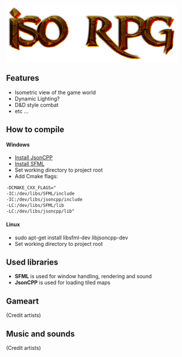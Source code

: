 ![Isometric RPG](assets/textures/title-text.png "Logo Title Text 1")


## Features
* Isometric view of the game world
* Dynamic Lighting?
* D&D style combat
* etc ...


## How to compile

#### Windows
* [Install JsonCPP](https://docs.google.com/presentation/d/1j8LEDLVJjfNGwIVoKG8jvTNS_pV6ClRKx-tVeHcrEdw/edit?rm=embedded#slide=id.g120670dfdc_0_47)
* [Install SFML](https://docs.google.com/presentation/d/1Xdg4UL_RvcjkVVTskfg-_Tsfl8aEl-pFQlUTEJNbBrU/edit?rm=embedded#slide=id.g120670dfdc_0_47)
* Set working directory to project root
* Add Cmake flags:
```
-DCMAKE_CXX_FLAGS="
-IC:/dev/libs/SFML/include 
-IC:/dev/libs/jsoncpp/include 
-LC:/dev/libs/SFML/lib 
-LC:/dev/libs/jsoncpp/lib"
```

#### Linux
* sudo apt-get install libsfml-dev libjsoncpp-dev
* Set working directory to project root

## Used libraries
* **SFML** is used for window handling, rendering and sound
* **JsonCPP** is used for loading tiled maps


## Gameart

(Credit artists)


## Music and sounds

(Credit artists)
